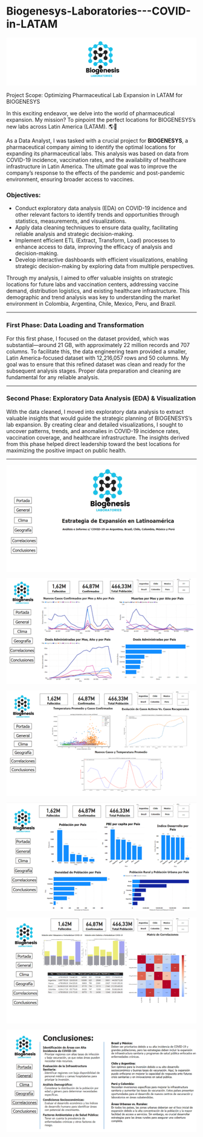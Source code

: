 # Biogenesys-Laboratories---COVID-in-LATAM

<p align="center">
  <img src="https://github.com/MLopezCastro/Biogenesys-Laboratories---COVID-in-LATAM/blob/main/logo.png" alt="Biogenesys Logo">
</p>

Project Scope: Optimizing Pharmaceutical Lab Expansion in LATAM for BIOGENESYS  

In this exciting endeavor, we delve into the world of pharmaceutical expansion. My mission? To pinpoint the perfect locations for BIOGENESYS’s new labs across Latin America (LATAM). 🌎💊

As a Data Analyst, I was tasked with a crucial project for **BIOGENESYS**, a pharmaceutical company aiming to identify the optimal locations for expanding its pharmaceutical labs. This analysis was based on data from COVID-19 incidence, vaccination rates, and the availability of healthcare infrastructure in Latin America. The ultimate goal was to improve the company’s response to the effects of the pandemic and post-pandemic environment, ensuring broader access to vaccines.

### Objectives:
- Conduct exploratory data analysis (EDA) on COVID-19 incidence and other relevant factors to identify trends and opportunities through statistics, measurements, and visualizations.
- Apply data cleaning techniques to ensure data quality, facilitating reliable analysis and strategic decision-making.
- Implement efficient ETL (Extract, Transform, Load) processes to enhance access to data, improving the efficacy of analysis and decision-making.
- Develop interactive dashboards with efficient visualizations, enabling strategic decision-making by exploring data from multiple perspectives.

Through my analysis, I aimed to offer valuable insights on strategic locations for future labs and vaccination centers, addressing vaccine demand, distribution logistics, and existing healthcare infrastructure. This demographic and trend analysis was key to understanding the market environment in Colombia, Argentina, Chile, Mexico, Peru, and Brazil.

---

### **First Phase: Data Loading and Transformation**

For this first phase, I focused on the dataset provided, which was substantial—around 21 GB, with approximately 22 million records and 707 columns. To facilitate this, the data engineering team provided a smaller, Latin America-focused dataset with 12,216,057 rows and 50 columns. My goal was to ensure that this refined dataset was clean and ready for the subsequent analysis stages. Proper data preparation and cleaning are fundamental for any reliable analysis.

---

### **Second Phase: Exploratory Data Analysis (EDA) & Visualization**

With the data cleaned, I moved into exploratory data analysis to extract valuable insights that would guide the strategic planning of BIOGENESYS’s lab expansion. By creating clear and detailed visualizations, I sought to uncover patterns, trends, and anomalies in COVID-19 incidence rates, vaccination coverage, and healthcare infrastructure. The insights derived from this phase helped direct leadership toward the best locations for maximizing the positive impact on public health.

---

<p align="center">
  <img src="https://github.com/MLopezCastro/Biogenesys-Laboratories---COVID-in-LATAM/blob/main/1%20Portada.png" alt="Portada">
</p>
<p align="center">
  <img src="https://github.com/MLopezCastro/Biogenesys-Laboratories---COVID-in-LATAM/blob/main/2%20General.png" alt="General">
</p>
<p align="center">
  <img src="https://github.com/MLopezCastro/Biogenesys-Laboratories---COVID-in-LATAM/blob/main/3%20Clima.png" alt="Clima">
</p>
<p align="center">
  <img src="https://github.com/MLopezCastro/Biogenesys-Laboratories---COVID-in-LATAM/blob/main/4%20Geograf%C3%ADa.png" alt="Geografía">
</p>
<p align="center">
  <img src="https://github.com/MLopezCastro/Biogenesys-Laboratories---COVID-in-LATAM/blob/main/5%20Correlaciones.png" alt="Correlaciones">
</p>
<p align="center">
  <img src="https://github.com/MLopezCastro/Biogenesys-Laboratories---COVID-in-LATAM/blob/main/6%20Conclusiones.png" alt="Conclusiones">
</p>


